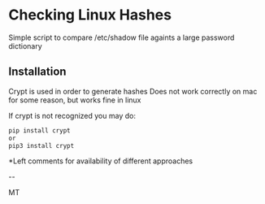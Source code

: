 # Checking Linux Hashes

Simple script to compare /etc/shadow file againts a large password dictionary

## Installation

Crypt is used in order to generate hashes
Does not work correctly on mac for some reason, but works fine in linux

If crypt is not recognized you may do:

```bash
pip install crypt
or
pip3 install crypt
```

*Left comments for availability of different approaches

-- 

MT
